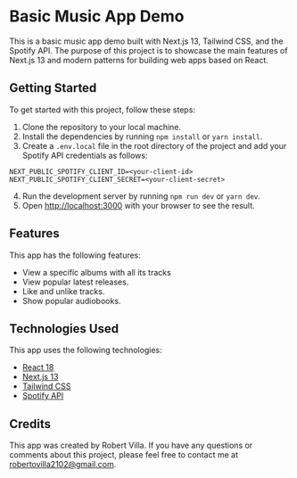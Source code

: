 # Basic Music App Demo

This is a basic music app demo built with Next.js 13, Tailwind CSS, and the Spotify API. The purpose of this project is to showcase the main features of Next.js 13 and modern patterns for building web apps based on React.

## Getting Started

To get started with this project, follow these steps:

1. Clone the repository to your local machine.
2. Install the dependencies by running `npm install` or `yarn install`.
3. Create a `.env.local` file in the root directory of the project and add your Spotify API credentials as follows:

```
NEXT_PUBLIC_SPOTIFY_CLIENT_ID=<your-client-id>
NEXT_PUBLIC_SPOTIFY_CLIENT_SECRET=<your-client-secret>
```

4. Run the development server by running `npm run dev` or `yarn dev`.
5. Open [http://localhost:3000](http://localhost:3000) with your browser to see the result.

## Features

This app has the following features:

- View a specific albums with all its tracks
- View popular latest releases.
- Like and unlike tracks.
- Show popular audiobooks.

## Technologies Used

This app uses the following technologies:

- [React 18](https://reactjs.org/)
- [Next.js 13](https://nextjs.org/)
- [Tailwind CSS](https://tailwindcss.com/)
- [Spotify API](https://developer.spotify.com/documentation/web-api/)

## Credits

This app was created by Robert Villa. If you have any questions or comments about this project, please feel free to contact me at robertovilla2102@gmail.com.